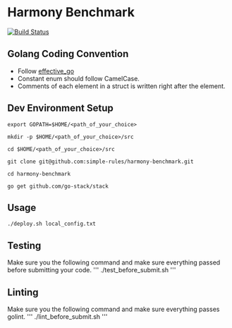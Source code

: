 # Harmony Benchmark
[![Build Status](https://travis-ci.com/simple-rules/harmony-benchmark.svg?token=DnoYvYiTAk7pqTo9XsTi&branch=master)](https://travis-ci.com/simple-rules/harmony-benchmark)

## Golang Coding Convention

* Follow [effective_go](https://golang.org/doc/effective_go.html)
* Constant enum should follow CamelCase.
* Comments of each element in a struct is written right after the element.

## Dev Environment Setup


```
export GOPATH=$HOME/<path_of_your_choice>

mkdir -p $HOME/<path_of_your_choice>/src

cd $HOME/<path_of_your_choice>/src

git clone git@github.com:simple-rules/harmony-benchmark.git

cd harmony-benchmark

go get github.com/go-stack/stack
```
## Usage
```
./deploy.sh local_config.txt
```

## Testing

Make sure you the following command and make sure everything passed before submitting your code.
'''
./test_before_submit.sh
'''

## Linting

Make sure you the following command and make sure everything passes golint.
'''
./lint_before_submit.sh
'''

